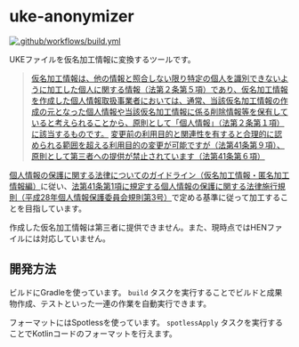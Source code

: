 # uke-anonymizer

[![.github/workflows/build.yml](https://github.com/bw-company/uke-anonymizer/actions/workflows/build.yml/badge.svg)](https://github.com/bw-company/uke-anonymizer/actions/workflows/build.yml)

UKEファイルを仮名加工情報に変換するツールです。

> [仮名加工情報は、他の情報と照合しない限り特定の個人を識別できないように加工した個人に関する情報（法第２条第５項）であり、仮名加工情報を作成した個人情報取扱事業者においては、通常、当該仮名加工情報の作成の元となった個人情報や当該仮名加工情報に係る削除情報等を保有していると考えられることから、原則として「個人情報」（法第２条第１項）に該当するものです。](https://www.ppc.go.jp/all_faq_index/faq1-q14-1/)
> [変更前の利用目的と関連性を有すると合理的に認められる範囲を超える利用目的の変更が可能ですが（法第41条第９項）、原則として第三者への提供が禁止されています（法第41条第６項）](https://www.ppc.go.jp/all_faq_index/faq1-q14-1/)

[個人情報の保護に関する法律についてのガイドライン（仮名加工情報・匿名加工情報編）](https://www.ppc.go.jp/personalinfo/legal/guidelines_anonymous/#a2-2)に従い、[法第41条第1項に規定する個人情報の保護に関する法律施行規則（平成28年個人情報保護委員会規則第3号）](https://www.ppc.go.jp/files/pdf/290530_personal_commissionrules.pdf)で定める基準に従って加工することを目指しています。

作成した仮名加工情報は第三者に提供できません。また、現時点ではHENファイルには対応していません。

## 開発方法

ビルドにGradleを使っています。
`build` タスクを実行することでビルドと成果物作成、テストといった一連の作業を自動実行できます。

フォーマットにはSpotlessを使っています。
`spotlessApply` タスクを実行することでKotlinコードのフォーマットを行えます。

